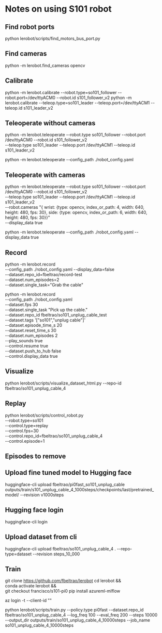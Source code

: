 # Notes on using S101 robot

## Find robot ports

python lerobot/scripts/find_motors_bus_port.py

## Find cameras

python -m lerobot.find_cameras opencv

## Calibrate

python -m lerobot.calibrate --robot.type=so101_follower --robot.port=/dev/ttyACM0  --robot.id s101_follower_v2
python -m lerobot.calibrate --teleop.type=so101_leader  --teleop.port=/dev/ttyACM1 --teleop.id s101_leader_v2

## Teleoperate without cameras

python -m lerobot.teleoperate --robot.type so101_follower --robot.port /dev/ttyACM0  --robot.id s101_follower_v2 \
    --teleop.type so101_leader  --teleop.port /dev/ttyACM1 --teleop.id s101_leader_v2

python -m lerobot.teleoperate --config_path ./robot_config.yaml

## Teleoperate with cameras

python -m lerobot.teleoperate --robot.type so101_follower --robot.port /dev/ttyACM0  --robot.id s101_follower_v2 \
    --teleop.type so101_leader  --teleop.port /dev/ttyACM1 --teleop.id s101_leader_v2 \
    --robot.cameras "{ wrist: {type: opencv, index_or_path: 4, width: 640, height: 480, fps: 30}, side: {type: opencv, index_or_path: 6, width: 640, height: 480, fps: 30}}" \
    --display_data true

python -m lerobot.teleoperate --config_path ./robot_config.yaml --display_data true

## Record


python -m lerobot.record \
    --config_path ./robot_config.yaml
    --display_data=false \
    --dataset.repo_id=fbeltrao/record-test \
    --dataset.num_episodes=2 \
    --dataset.single_task="Grab the cable"

python -m lerobot.record \
    --config_path ./robot_config.yaml \
    --dataset.fps 30 \
    --dataset.single_task "Pick up the cable." \
    --dataset.repo_id fbeltrao/so101_unplug_cable_test \
    --dataset.tags '["so101","unplug cable"]' \
    --dataset.episode_time_s 20 \
    --dataset.reset_time_s 30 \
    --dataset.num_episodes 2 \
    --play_sounds true \
    --control.resume true \
    --dataset.push_to_hub false \
    --control.display_data true

## Visualize

python lerobot/scripts/visualize_dataset_html.py --repo-id fbeltrao/so101_unplug_cable_4

## Replay

python lerobot/scripts/control_robot.py \
  --robot.type=so101 \
  --control.type=replay \
  --control.fps=30 \
  --control.repo_id=fbeltrao/so101_unplug_cable_4 \
  --control.episode=1

## Episodes to remove

## Upload fine tuned model to Hugging face

huggingface-cli upload fbeltrao/pi0fast_so101_unplug_cable outputs/train/s101_unplug_cable_4_1000steps/checkpoints/last/pretrained_model/ --revision v1000steps

## Hugging face login

huggingface-cli login

## Upload dataset from cli

huggingface-cli upload fbeltrao/so101_unplug_cable_4 . --repo-type=dataset --revision steps_10_000

## Train

git clone https://github.com/fbeltrao/lerobot
cd lerobot && \
  conda activate lerobot && \
  git checkout francisco/s101-pi0
pip install azureml-mlflow

az login -t <tenant> --client-id "<principal-id>"

python lerobot/scripts/train.py --policy.type pi0fast --dataset.repo_id fbeltrao/so101_unplug_cable_4 --log_freq 100 --eval_freq 200 --steps 10000 --output_dir outputs/train/so101_unplug_cable_4_10000steps --job_name so101_unplug_cable_4_10000steps